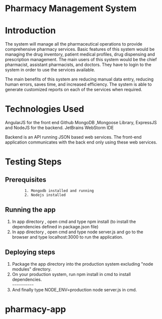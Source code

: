 # Pharmacy Management System

# Introduction

The system will manage all the pharmaceutical operations to provide comprehensive pharmacy services. Basic features of this system would be managing the drug inventory, patient medical profiles, drug dispensing and prescription management. The main users of this system would be the chief pharmacist, assistant pharmacists, and doctors. They have to login to the system in order to use the services available.

The main benefits of this system are reducing manual data entry, reducing human errors, saves time, and increased efficiency. The system is able to generate customized reports on each of the services when required.

# Technologies Used

AngularJS for the front end
Github 
MongoDB ,Mongoose Library,  ExpressJS and NodeJS for the backend.
JetBrains WebStorm IDE

Backend is an API running JSON based web services. The front-end application communicates with the back end only using these web services. 

# Testing Steps

Prerequisites
----------------
             1. Mongodb installed and running
             2. Nodejs installed

Running the app 
--------------   
1. In app directory , open cmd and type npm install (to install the dependencies defined in package.json file)
1. In app directory , open cmd and type node server.js and go to the browser and type localhost:3000 to run the application.  

Deploying steps
---------------

1. Package the app directory into the production system excluding "node modules" directory.
2. On your production system, run  npm install in cmd to install dependencies.  
                                   -----------
3. And finally type NODE_ENV=production node server.js in cmd.
      
# pharmacy-app
